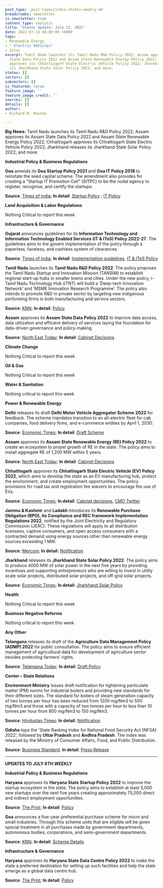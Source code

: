 ```yaml
---
post_type: _post-types/india-states-weekly.md
breadcrumbs: newsletter
is_newsletter: true
content_type: analysis
title: 'States Update: July 13, 2022'
date: 2022-07-13 04:00:00 +0000
tags:
- Renewable Energy
- " Electric Vehicles"
- Solar
excerpt: Tamil Nadu launches its Tamil Nadu R&D Policy 2022; Assam approves its Assam
  State Data Policy 2022 and Assam State Renewable Energy Policy 2022; Chhattisgarh
  approves its Chhattisgarh State Electric Vehicle Policy 2022; Jharkhand releases
  its Jharkhand State Solar Policy 2022; and more.
states: []
sectors: []
subsectors: []
is_featured: false
feature_image: ''
feature_image_credit: ''
sources: []
details: []
author:
- Richard M. Rossow

---
```

**Big News:** Tamil Nadu launches its Tamil Nadu R&D Policy 2022; Assam approves its Assam State Data Policy 2022 and Assam State Renewable Energy Policy 2022; Chhattisgarh approves its Chhattisgarh State Electric Vehicle Policy 2022; Jharkhand releases its Jharkhand State Solar Policy 2022; and more.

**Industrial Policy & Business Regulations**

**Goa** amends its **Goa Startup Policy 2021** and **Goa IT Policy 2018** to reinstate the seed capital scheme. The amendment also provides for creating a “Startup IT Promotion Cell” (SITPC) to be the nodal agency to register, recognise, and certify the startups.

**Source**: [Times of India](https://timesofindia.indiatimes.com/city/goa/cabinet-oks-changesto-startup-it-policies/articleshow/92709233.cms); **In detail**: [Startup Policy](https://www.startup.goa.gov.in/Notification/Goa-Startup-Policy-2021.pdf) ; [IT Policy](https://www.goa.gov.in/wp-content/uploads/2018/07/IT-Policy-2018.pdf)

**Land Acquisition & Labor Regulations**

Nothing Critical to report this week

**Infrastructure & Governance**

**Gujarat** announces guidelines for its **Information Technology and Information Technology Enabled Services (IT & ITeS) Policy 2022-27**. The guidelines aims to the govern implementation of the policy through a paperless, faceless, and cashless system of clearances.

**Source**: [Times of India](https://timesofindia.indiatimes.com/city/ahmedabad/it-ites-policy-guidelines-framed/articleshow/92712893.cms); **In detail**: [Implementation guidelines](https://dstpolicy.gujarat.gov.in/public/assets/itpolicy/document/Implementation-Guidelines_IT_ITeS_Policy_2022-27.pdf), [IT & ITeS Policy](https://gil.gujarat.gov.in/Media/DocumentUpload/IT%20POLICY-FInal-2022.pdf)

**Tamil Nadu** launches its **Tamil Nadu R&D Policy 2022**. The policy proposes the Tamil Nadu Startup and Innovation Mission (TANSIM) to establish regional start-up hubs in smaller towns and cities. Under the new policy, i-Tamil Nadu Technology Hub (iTNT) will build a ‘Deep-tech Innovation Network’ and ‘MSME Innovation Research Programme’. The policy also intends to promote R&D in private sector by targeting new indigenous performing firms in both manufacturing and service sectors.

**Source**: [KNN](https://knnindia.co.in/news/newsdetails/state/tn-rd-policy-2022-proposes-start-up-hubs-in-smaller-towns-cities); **In detail**: [Policy](https://investingintamilnadu.com/DIGIGOV/StaticAttachment?AttachmentFileName=/pdf/poli_noti/Tamil%20Nadu%20RandD%20Policy%202022.pdf)

**Assam** approves its **Assam State Data Policy 2022** to improve data access, data utilization and efficient delivery of services laying the foundation for data-driven governance and policy-making.

**Source**: [North East Today](https://www.northeasttoday.in/2022/07/06/assam-state-data-policy-2022-approved-for-data-driven-governance-check-out-key-cabinet-decisions/); **In detail**: [Cabinet Decisions](https://cm.assam.gov.in/asm/cabinet-decisions-details?articleId=250355)

**Climate Change**

Nothing Critical to report this week

**Oil & Gas**

Nothing Critical to report this week

**Water & Sanitation**

Nothing critical to report this week

**Power & Renewable Energy**

**Delhi** releases its draft **Delhi Motor Vehicle Aggregator Scheme** **2022** for feedback. The scheme mandates transition to an all-electric fleet for cab companies, food delivery firms, and e-commerce entities by April 1, 2030.

**Source**: [Economic Times](https://energy.economictimes.indiatimes.com/news/power/delhi-draft-policy-for-cab-aggregators-food-delivery-firms-mandates-transition-to-all-electric-vehicles-by-april-1-2030/92695189); **In detail**: [Draft Scheme](https://ev.delhi.gov.in/files/Aggregator%20Scheme_July_2022.pdf)

**Assam** approves its **Assam State Renewable Energy (RE) Policy 2022** to create an ecosystem to propel growth of RE in the state. The policy aims to install aggregate RE of 1,200 MW within 5 years.

**Source**: [North East Today](https://www.northeasttoday.in/2022/07/06/assam-state-data-policy-2022-approved-for-data-driven-governance-check-out-key-cabinet-decisions/); **In detail**: [Cabinet Decisions](https://cm.assam.gov.in/asm/cabinet-decisions-details?articleId=250355)

**Chhattisgarh** approves its **Chhattisgarh State Electric Vehicle (EV) Policy 2022**, which aims to develop the state as an EV manufacturing hub, protect the environment, and create employment opportunities. The policy provisions for road tax and registration fee waivers to encourage the use of EVs.

**Source**: [Economic Times](https://energy.economictimes.indiatimes.com/news/power/chhattisgarh-govt-approves-electric-vehicle-policy-aims-to-develop-state-as-manufacturing-hub/92736433); **In detail**: [Cabinet decisions](https://dprcg.gov.in/post/1657203113/Raipur_:_Cabinet_Meeting), [CMO Twitter](https://twitter.com/ChhattisgarhCMO/status/1545081938112757761)

**Jammu & Kashmir** and **Ladakh** introduces its **Renewable Purchase Obligation (RPO), its Compliance and REC framework Implementation Regulations 2022**, notified by the Joint Electricity and Regulatory Commission (JERC). These regulations will apply to all distribution licensees, captive consumers, and open access consumers with a contracted demand using energy sources other than renewable energy sources exceeding 1 MW.

**Source**: [Mercom](https://mercomindia.com/renewable-power-obligation-targets-jammu-kashmir-ladakh/); **In detail**: [Notification](https://egazette.nic.in/WriteReadData/2022/237179.pdf)

**Jharkhand** releases its **Jharkhand State Solar Policy 2022**. The policy aims to produce 4000 MW of solar power in the next five years by providing incentives and supporting entrepreneurs who are willing to invest in utility scale solar projects, distributed solar projects, and off-grid solar projects.

**Source**: [Economic Times](https://energy.economictimes.indiatimes.com/news/renewable/new-solar-policy-to-light-up-more-villages-hemant-soren/92712727); **In detail**: [Jharkhand Solar Policy](https://www.jreda.com/upload_files/Jharkhand-State-Solar-Policy-2022.pdf)

**Health**

Nothing Critical to report this week

**Business Negative Reforms**

Nothing critical to report this week

**Any Other**

**Telangana** releases its draft of the **Agriculture Data Management Policy (ADMP) 2022** for public consultation. The policy aims to ensure efficient management of agricultural data for development of agriculture sector besides protecting farmers’ rights.

**Source**: [Telangana Today](https://telanganatoday.com/telangana-draft-of-agriculture-data-management-policy-2022-released); **In detail**: [Draft Policy](https://invest.telangana.gov.in/wp-content/uploads/2022/07/Draft-Telangana-Agriculture-Data-Management-Policy-2022-vEnglish.pdf)

**Center – State Relations**

**Environment Ministry** issues draft notification for tightening particulate matter (PM) norms for industrial boilers and providing new standards for their different sizes. The standard for boilers of steam generation capacity of two tonnes per hour has been reduced from 1200 mg/Nm3 to 500 mg/Nm3 and those with a capacity of two tonnes per hour to less than 10 tonnes per hour from 800 mg/Nm3 to 150 mg/Nm3.

**Source**: [Hindustan Times](https://www.hindustantimes.com/india-news/emission-norms-for-industrial-boilers-to-be-tightened-101657075924823.html); **In detail**: [Notification](https://moef.gov.in/wp-content/uploads/2022/07/scan_1.pdf)

**Odisha** tops the 'State Ranking Index for National Food Security Act (NFSA) 2022’, followed by **Uttar Pradesh** and **Andhra Pradesh**. The index was released by the Ministry of Consumer Affairs, Food, and Public Distribution.

**Source**: [Business Standard](https://www.business-standard.com/article/economy-policy/odisha-tops-state-ranking-for-implementation-of-national-food-security-act-122070500562_1.html); **In detail**: [Press Release](https://www.pib.gov.in/PressReleasePage.aspx?PRID=1839388)

***

**UPDATES TO JULY 6TH WEEKLY**

**Industrial Policy & Business Regulations**

**Haryana** approves its **Haryana State Startup Policy 2022** to improve the startup ecosystem in the state. The policy aims to establish at least 5,000 new startups over the next five years creating approximately 75,000 direct and indirect employment opportunities.

**Source**: [The Print](https://theprint.in/economy/haryana-cabinet-approves-startup-and-data-centre-policies/1014871/); **In detail**: [Policy](https://cdnbbsr.s3waas.gov.in/s35352696a9ca3397beb79f116f3a33991/uploads/2022/07/2022071121.pdf)

**Goa** announces a five-year preferential purchase scheme for micro and small industries. Through this scheme units that are eligible will be given special treatment in all purchases made by government departments, autonomous bodies, corporations, and semi-government departments.

**Source**: [KNN](https://knnindia.co.in/news/newsdetails/state/goa-notifies-preferential-purchase-scheme-for-msmes); **In detail**: [Scheme Details](https://goaprintingpress.gov.in/downloads/2223/2223-13-SI-OG-0.pdf)

**Infrastructure & Governance**

**Haryana** approves its **Haryana State Data Centre Policy 2022** to make the state a preferred destination for setting up such facilities and help the state emerge as a global data centre hub.

**Source**: [The Print](https://theprint.in/economy/haryana-cabinet-approves-startup-and-data-centre-policies/1014871/); **In detail**: [Policy](https://cdnbbsr.s3waas.gov.in/s35352696a9ca3397beb79f116f3a33991/uploads/2022/07/2022071110.pdf)
